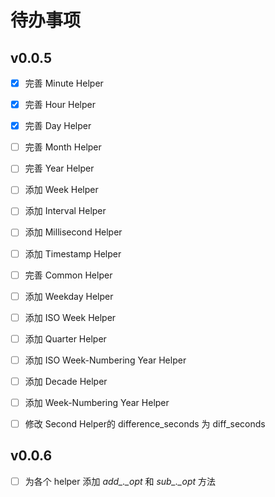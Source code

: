 # 待办事项

## v0.0.5 

- [x] 完善 Minute Helper
- [x] 完善 Hour Helper
- [x] 完善 Day Helper
- [ ] 完善 Month Helper
- [ ] 完善 Year Helper
- [ ] 添加 Week Helper
- [ ] 添加 Interval Helper
- [ ] 添加 Millisecond Helper
- [ ] 添加 Timestamp Helper
- [ ] 完善 Common Helper
- [ ] 添加 Weekday Helper
- [ ] 添加 ISO Week Helper
- [ ] 添加 Quarter Helper
- [ ] 添加 ISO Week-Numbering Year Helper
- [ ] 添加 Decade Helper
- [ ] 添加 Week-Numbering Year Helper

- [ ] 修改 Second Helper的 difference_seconds 为 diff_seconds

## v0.0.6

- [ ] 为各个 helper 添加 *add_._opt* 和 *sub_._opt* 方法
